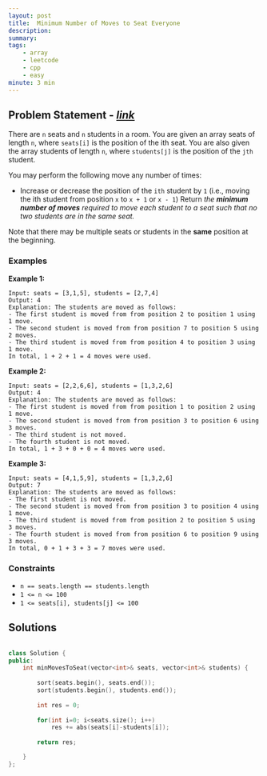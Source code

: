 ```yaml
---
layout: post
title:  Minimum Number of Moves to Seat Everyone
description: 
summary: 
tags:
    - array
    - leetcode
    - cpp
    - easy
minute: 3 min
---
```


## Problem Statement - [*link*](https://leetcode.com/problems/minimum-number-of-moves-to-seat-everyone/)
There are `n` seats and `n` students in a room. You are given an array seats of length `n`, where `seats[i]` is the position of the ith seat. You are also given the array students of length `n`, where `students[j]` is the position of the `jth` student.

You may perform the following move any number of times:

+ Increase or decrease the position of the `ith` student by `1` (i.e., moving the ith student from position `x` to `x + 1` or `x - 1`)
Return *the **minimum number of moves** required to move each student to a seat such that no two students are in the same seat.*

Note that there may be multiple seats or students in the **same** position at the beginning.
 

### Examples

**Example 1:**   
```
Input: seats = [3,1,5], students = [2,7,4]
Output: 4
Explanation: The students are moved as follows:
- The first student is moved from from position 2 to position 1 using 1 move.
- The second student is moved from from position 7 to position 5 using 2 moves.
- The third student is moved from from position 4 to position 3 using 1 move.
In total, 1 + 2 + 1 = 4 moves were used.
```

**Example 2:**  
```
Input: seats = [2,2,6,6], students = [1,3,2,6]
Output: 4
Explanation: The students are moved as follows:
- The first student is moved from from position 1 to position 2 using 1 move.
- The second student is moved from from position 3 to position 6 using 3 moves.
- The third student is not moved.
- The fourth student is not moved.
In total, 1 + 3 + 0 + 0 = 4 moves were used.
```

**Example 3:**  
```
Input: seats = [4,1,5,9], students = [1,3,2,6]
Output: 7
Explanation: The students are moved as follows:
- The first student is not moved.
- The second student is moved from from position 3 to position 4 using 1 move.
- The third student is moved from from position 2 to position 5 using 3 moves.
- The fourth student is moved from from position 6 to position 9 using 3 moves.
In total, 0 + 1 + 3 + 3 = 7 moves were used.
```

### Constraints
+ `n == seats.length == students.length`
+ `1 <= n <= 100`
+ `1 <= seats[i], students[j] <= 100`

## Solutions

```cpp

class Solution {
public:
    int minMovesToSeat(vector<int>& seats, vector<int>& students) {
        
        sort(seats.begin(), seats.end());
        sort(students.begin(), students.end());
        
        int res = 0;
        
        for(int i=0; i<seats.size(); i++)
            res += abs(seats[i]-students[i]);
            
        return res;

    }
};

```

